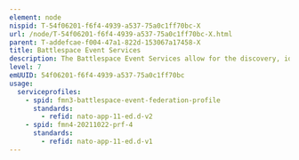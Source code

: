 ```yaml
---
element: node
nispid: T-54f06201-f6f4-4939-a537-75a0c1ff70bc-X
url: /node/T-54f06201-f6f4-4939-a537-75a0c1ff70bc-X.html
parent: T-addefcae-f004-47a1-822d-153067a17458-X
title: Battlespace Event Services
description: The Battlespace Event Services allow for the discovery, identification, storage, retrieval and modification of data about an incident, phenomenon or occasion of military significance in the battle-space for which planning is not known. Battlespace Event Services provide also the means to maintain record of actions of own troops, enemy activity, illegal activities (such as IED finds), natural disasters and major accidents which happen in a particular time and place and impact (affect) someone or something (objective).
level: 7
emUUID: 54f06201-f6f4-4939-a537-75a0c1ff70bc
usage:
  serviceprofiles:
    - spid: fmn3-battlespace-event-federation-profile
      standards:
        - refid: nato-app-11-ed.d-v2
    - spid: fmn4-20211022-prf-4
      standards:
        - refid: nato-app-11-ed.d-v1
---
```

